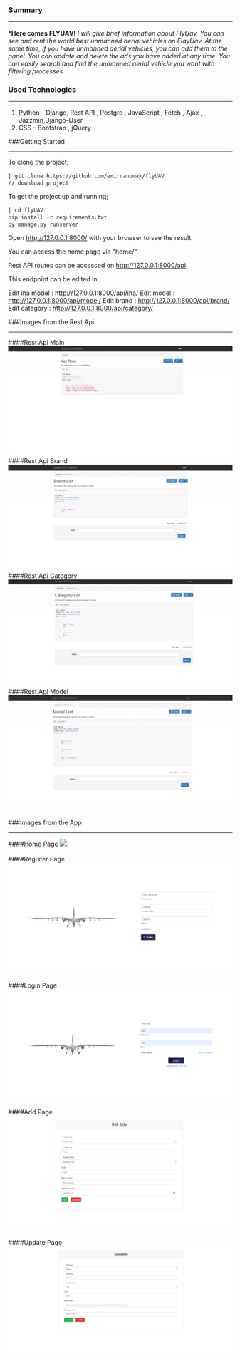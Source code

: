 ### Summary<br/><hr/>
***Here comes FLYUAV!**
*I will give brief information about FlyUav. You can see and rent the world best unmanned aerial vehicles on FlayUav. At the same time, if you have unmanned aerial vehicles, you can add them to the panel. You can update and delete the ads you have added at any time. You can easily search and find the unmanned aerial vehicle you want with filtering processes.*


### Used Technologies<br/><hr/>
1. Python - Django, Rest API , Postgre , JavaScript , Fetch , Ajax , Jazzmin,Django-User
2. CSS - Bootstrap , jQuery

###Getting Started<br/><hr/>
To clone the project;

    | git clone https://github.com/emircanomak/flyUAV 
	// download project

To get the project up and running;

    | cd flyUAV
	pip install -r requirements.txt
	py manage.py runserver

Open http://127.0.0.1:8000/ with your browser to see the result.<br/>

You can access the home page via "home/".<br/>

Rest API routes can be accessed on http://127.0.0.1:8000/api  <br/>

This endpoint can be edited in;<br/>

Edit iha model : http://127.0.0.1:8000/api/iha/
Edit  model : http://127.0.0.1:8000/api/model/
Edit  brand : http://127.0.0.1:8000/api/brand/
Edit  category : http://127.0.0.1:8000/api/category/

###Images from the Rest Api<br/><hr/>

####Rest Api Main
<img src="https://github.com/emircanomak/flyUAV/blob/master/readme-assets/rest-api-main.png" width="auto"><br/>
####Rest Api Brand
<img src="https://github.com/emircanomak/flyUAV/blob/master/readme-assets/rest-brand.png" width="auto"><br/>
####Rest Api Category
<img src="https://github.com/emircanomak/flyUAV/blob/master/readme-assets/rest-category.png" width="auto"><br/>
####Rest Api Model
<img src="https://github.com/emircanomak/flyUAV/blob/master/readme-assets/rest-model.png" width="auto"><br/><br/>

###Images from the App<br/><hr/>

####Home Page
<img src="https://github.com/emircanomak/flyUAV/blob/master/readme-assets/main-gif.gif" width="auto"><br/><br/>
####Register Page
<img src="https://github.com/emircanomak/flyUAV/blob/master/readme-assets/registerPage.png" width="auto"><br/><br/>
####Login Page
<img src="https://github.com/emircanomak/flyUAV/blob/master/readme-assets/loginPage.png" width="auto"><br/><br/>
####Add Page
<img src="https://github.com/emircanomak/flyUAV/blob/master/readme-assets/addUav.png" width="auto"><br/><br/>
####Update Page
<img src="https://github.com/emircanomak/flyUAV/blob/master/readme-assets/updateUAV.png" width="auto"><br/><br/>




